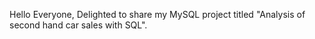 Hello Everyone, Delighted to share my MySQL project titled "Analysis of second hand car sales with SQL".
